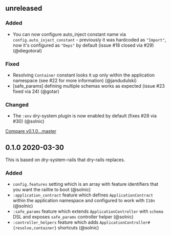 ## unreleased 


### Added

- You can now configure auto_inject constant name via `config.auto_inject_constant` - previously it was hardcoded as `"Import"`, now it's configured as `"Deps"` by default (issue #18 closed via #29) (@diegotoral)

### Fixed

- Resolving `Container` constant looks it up only within the application namespace (see #22 for more information) (@jandudulski)
- [safe_params] defining multiple schemas works as expected (issue #23 fixed via 24) (@gotar)

### Changed

- The `:env` dry-system plugin is now enabled by default (fixes #28 via #30) (@solnic)

[Compare v0.1.0...master](https://github.com/dry-rb/dry-rails/compare/v0.1.0...master)

## 0.1.0 2020-03-30

This is based on dry-system-rails that dry-rails replaces.

### Added

- `config.features` setting which is an array with feature identifiers that you want the railtie to boot (@solnic)
- `:application_contract` feature which defines `ApplicationContract` within the application namespace and configured to work with `I18n` (@solnic)
- `:safe_params` feature which extends `ApplicationController` with `schema` DSL and exposes `safe_params` controller helper (@solnic)
- `:controller_helpers` feature which adds `ApplicationController#{resolve,container}` shortcuts (@solnic)

